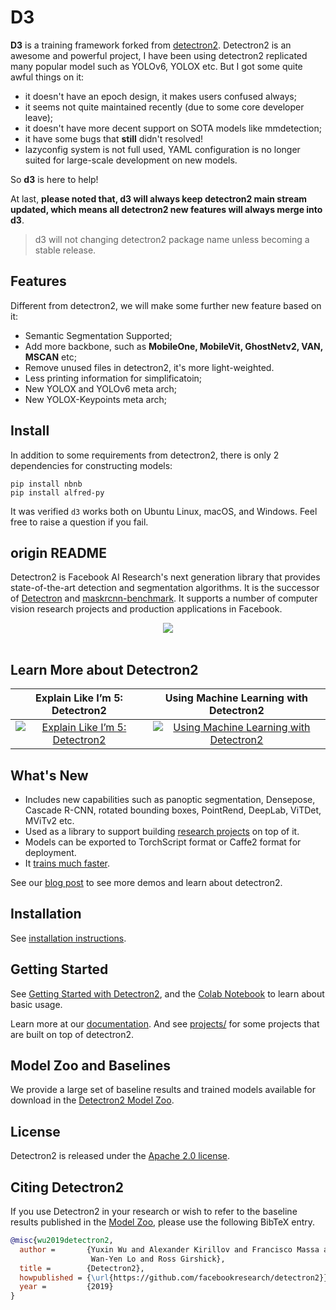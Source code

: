 # D3

**D3** is a training framework forked from [detectron2](https://github.com/facebookresearch/detectron2). Detectron2 is an awesome and powerful project, I have been using detectron2 replicated many popular model such as YOLOv6, YOLOX etc. But I got some quite awful things on it:

- it doesn't have an epoch design, it makes users confused always;
- it seems not quite maintained recently (due to some core developer leave);
- it doesn't have more decent support on SOTA models like mmdetection;
- it have some bugs that **still** didn't resolved!
- lazyconfig system is not full used, YAML configuration is no longer suited for large-scale development on new models.

So **d3** is here to help!

At last, **please noted that, d3 will always keep detectron2 main stream updated, which means all detectron2 new features will always merge into d3**.


> d3 will not changing detectron2 package name unless becoming a stable release.

## Features

Different from detectron2, we will make some further new feature based on it:

- Semantic Segmentation Supported;
- Add more backbone, such as **MobileOne, MobileVit, GhostNetv2, VAN, MSCAN** etc;
- Remove unused files in detectron2, it's more light-weighted.
- Less printing information for simplificatoin;
- New YOLOX and YOLOv6 meta arch;
- New YOLOX-Keypoints meta arch;



## Install

In addition to some requirements from detectron2, there is only 2 dependencies for constructing models:

```
pip install nbnb
pip install alfred-py
```

It was verified `d3` works both on Ubuntu Linux, macOS, and Windows. Feel free to raise a question if you fail.


























origin README
-----------------------------

Detectron2 is Facebook AI Research's next generation library
that provides state-of-the-art detection and segmentation algorithms.
It is the successor of
[Detectron](https://github.com/facebookresearch/Detectron/)
and [maskrcnn-benchmark](https://github.com/facebookresearch/maskrcnn-benchmark/).
It supports a number of computer vision research projects and production applications in Facebook.

<div align="center">
  <img src="https://user-images.githubusercontent.com/1381301/66535560-d3422200-eace-11e9-9123-5535d469db19.png"/>
</div>
<br>

## Learn More about Detectron2

Explain Like I’m 5: Detectron2            |  Using Machine Learning with Detectron2
:-------------------------:|:-------------------------:
[![Explain Like I’m 5: Detectron2](https://img.youtube.com/vi/1oq1Ye7dFqc/0.jpg)](https://www.youtube.com/watch?v=1oq1Ye7dFqc)  |  [![Using Machine Learning with Detectron2](https://img.youtube.com/vi/eUSgtfK4ivk/0.jpg)](https://www.youtube.com/watch?v=eUSgtfK4ivk)

## What's New
* Includes new capabilities such as panoptic segmentation, Densepose, Cascade R-CNN, rotated bounding boxes, PointRend,
  DeepLab, ViTDet, MViTv2 etc.
* Used as a library to support building [research projects](projects/) on top of it.
* Models can be exported to TorchScript format or Caffe2 format for deployment.
* It [trains much faster](https://detectron2.readthedocs.io/notes/benchmarks.html).

See our [blog post](https://ai.facebook.com/blog/-detectron2-a-pytorch-based-modular-object-detection-library-/)
to see more demos and learn about detectron2.

## Installation

See [installation instructions](https://detectron2.readthedocs.io/tutorials/install.html).

## Getting Started

See [Getting Started with Detectron2](https://detectron2.readthedocs.io/tutorials/getting_started.html),
and the [Colab Notebook](https://colab.research.google.com/drive/16jcaJoc6bCFAQ96jDe2HwtXj7BMD_-m5)
to learn about basic usage.

Learn more at our [documentation](https://detectron2.readthedocs.org).
And see [projects/](projects/) for some projects that are built on top of detectron2.

## Model Zoo and Baselines

We provide a large set of baseline results and trained models available for download in the [Detectron2 Model Zoo](MODEL_ZOO.md).

## License

Detectron2 is released under the [Apache 2.0 license](LICENSE).

## Citing Detectron2

If you use Detectron2 in your research or wish to refer to the baseline results published in the [Model Zoo](MODEL_ZOO.md), please use the following BibTeX entry.

```BibTeX
@misc{wu2019detectron2,
  author =       {Yuxin Wu and Alexander Kirillov and Francisco Massa and
                  Wan-Yen Lo and Ross Girshick},
  title =        {Detectron2},
  howpublished = {\url{https://github.com/facebookresearch/detectron2}},
  year =         {2019}
}
```
